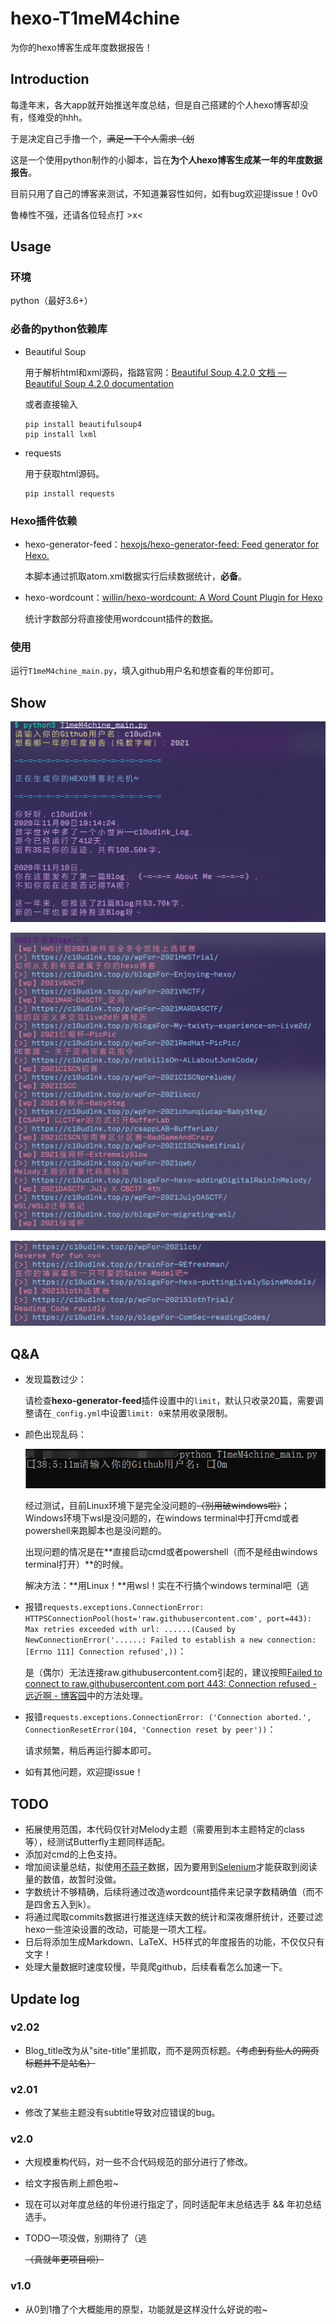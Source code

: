# hexo-T1meM4chine

为你的hexo博客生成年度数据报告！

## Introduction

每逢年末，各大app就开始推送年度总结，但是自己搭建的个人hexo博客却没有，怪难受的hhh。

于是决定自己手撸一个，~~满足一下个人需求（划~~

这是一个使用python制作的小脚本，旨在**为个人hexo博客生成某一年的年度数据报告**。

目前只用了自己的博客来测试，不知道兼容性如何，如有bug欢迎提issue！0v0

鲁棒性不强，还请各位轻点打 >x<

## Usage

### 环境

python（最好3.6+）

### 必备的python依赖库

- Beautiful Soup

  用于解析html和xml源码，指路官网：[Beautiful Soup 4.2.0 文档 — Beautiful Soup 4.2.0 documentation](https://www.crummy.com/software/BeautifulSoup/bs4/doc/index.zh.html#id5)

  或者直接输入

  ```shell
  pip install beautifulsoup4
  pip install lxml
  ```

- requests

  用于获取html源码。

  ```shell
  pip install requests
  ```

### Hexo插件依赖

- hexo-generator-feed：[hexojs/hexo-generator-feed: Feed generator for Hexo.](https://github.com/hexojs/hexo-generator-feed)

  本脚本通过抓取atom.xml数据实行后续数据统计，**必备**。

- hexo-wordcount：[willin/hexo-wordcount: A Word Count Plugin for Hexo](https://github.com/willin/hexo-wordcount)

  统计字数部分将直接使用wordcount插件的数据。

### 使用

运行`T1meM4chine_main.py`，填入github用户名和想查看的年份即可。

## Show

![image-20211226211010819](README/image-20211226211010819.png)

![image-20211226211049527](README/image-20211226211049527.png)

![image-20211226211106072](README/image-20211226211106072.png)

## Q&A

- 发现篇数过少：

  请检查**hexo-generator-feed**插件设置中的`limit`，默认只收录20篇，需要调整请在`_config.yml`中设置`limit: 0`来禁用收录限制。

- 颜色出现乱码：

  ![image-20211227093518228](README/image-20211227093518228.png)

  经过测试，目前Linux环境下是完全没问题的~~（别用破windows啦）~~；Windows环境下wsl是没问题的，在windows terminal中打开cmd或者powershell来跑脚本也是没问题的。

  出现问题的情况是在**直接启动cmd或者powershell（而不是经由windows terminal打开）**的时候。

  解决方法：**用Linux！**用wsl！实在不行搞个windows terminal吧（逃

- 报错`requests.exceptions.ConnectionError: HTTPSConnectionPool(host='raw.githubusercontent.com', port=443): Max retries exceeded with url: ......(Caused by NewConnectionError('......: Failed to establish a new connection: [Errno 111] Connection refused',))`：

  是（偶尔）无法连接raw.githubusercontent.com引起的，建议按照[Failed to connect to raw.githubusercontent.com port 443: Connection refused - 远近啊 - 博客园](https://www.cnblogs.com/Dylansuns/p/12309847.html)中的方法处理。

- 报错`requests.exceptions.ConnectionError: ('Connection aborted.', ConnectionResetError(104, 'Connection reset by peer'))`：

  请求频繁，稍后再运行脚本即可。

- 如有其他问题，欢迎提issue！

## TODO

- 拓展使用范围，本代码仅针对Melody主题（需要用到本主题特定的class等），经测试Butterfly主题同样适配。
- 添加对cmd的上色支持。
- 增加阅读量总结，拟使用[不蒜子](http://ibruce.info/2015/04/04/busuanzi/)数据，因为要用到[Selenium](https://zhuanlan.zhihu.com/p/111859925)才能获取到阅读量的数值，故暂时没做。
- 字数统计不够精确，后续将通过改造wordcount插件来记录字数精确值（而不是四舍五入到k）。
- 将通过爬取commits数据进行推送连续天数的统计和深夜爆肝统计，还要过滤hexo一些渲染设置的改动，可能是一项大工程。
- 日后将添加生成Markdown、LaTeX、H5样式的年度报告的功能，不仅仅只有文字！
- 处理大量数据时速度较慢，毕竟爬github，后续看看怎么加速一下。

## Update log

### v2.02

- Blog_title改为从"site-title"里抓取，而不是网页标题。~~（考虑到有些人的网页标题并不是站名）~~

### v2.01

- 修改了某些主题没有subtitle导致对应错误的bug。

### v2.0

- 大规模重构代码，对一些不合代码规范的部分进行了修改。

- 给文字报告刷上颜色啦~

- 现在可以对年度总结的年份进行指定了，同时适配年末总结选手 && 年初总结选手。

- TODO一项没做，别期待了（逃

  ~~（真就年更项目呗）~~

### v1.0

- 从0到1撸了个大概能用的原型，功能就是这样没什么好说的啦~

